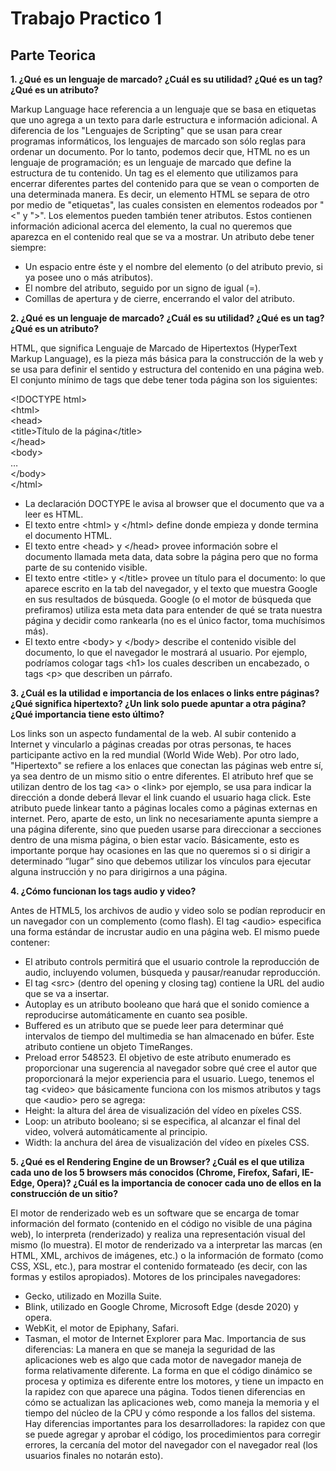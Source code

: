 # Trabajo Practico 1
## Parte Teorica

**1. ¿Qué es un lenguaje de marcado? ¿Cuál es su utilidad? ¿Qué es un tag? ¿Qué es un atributo?**

Markup Language hace referencia a un lenguaje que se basa en etiquetas que uno agrega a un texto para darle estructura e información adicional. A diferencia de los "Lenguajes de Scripting" que se usan para crear programas informáticos, los lenguajes de marcado son sólo reglas para ordenar un documento. Por lo tanto, podemos decir que, HTML no es un lenguaje de programación; es un lenguaje de marcado que define la estructura de tu contenido.
Un tag es el elemento que utilizamos para encerrar diferentes partes del contenido para que se vean o comporten de una determinada manera. Es decir, un elemento HTML se separa de otro por medio de "etiquetas", las cuales consisten en elementos rodeados por "<" y ">".
Los elementos pueden también tener atributos. Estos contienen información adicional acerca del elemento, la cual no queremos que aparezca en el contenido real que se va a mostrar. 
Un atributo debe tener siempre:
* Un espacio entre éste y el nombre del elemento (o del atributo previo, si ya posee uno o más atributos).
* El nombre del atributo, seguido por un signo de igual (=).
* Comillas de apertura y de cierre, encerrando el valor del atributo.


**2. ¿Qué es un lenguaje de marcado? ¿Cuál es su utilidad? ¿Qué es un tag? ¿Qué es un atributo?**

HTML, que significa Lenguaje de Marcado de Hipertextos (HyperText Markup Language), es la pieza más básica para la construcción de la web y se usa para definir el sentido y estructura del contenido en una página web. El conjunto mínimo de tags que debe tener toda página son los siguientes:

&lt;!DOCTYPE html&gt;<br>
&lt;html&gt;<br>
&lt;head&gt;<br>
    &lt;title&gt;Título de la página&lt;/title&gt;<br>
&lt;/head&gt;<br>
&lt;body&gt;<br>
 …   
&lt;/body&gt;<br>
&lt;/html&gt;<br>

* La declaración DOCTYPE le avisa al browser que el documento que va a leer es HTML.
* El texto entre &lt;html&gt; y &lt;/html&gt; define donde empieza y donde termina el documento HTML.
* El texto entre &lt;head&gt; y &lt;/head&gt; provee información sobre el documento llamada meta data, data sobre la página pero que no forma parte de su contenido visible.
* El texto entre &lt;title&gt; y &lt;/title&gt; provee un título para el documento: lo que aparece escrito en la tab del navegador, y el texto que muestra Google en sus resultados de búsqueda. Google (o el motor de búsqueda que prefiramos) utiliza esta meta data para entender de qué se trata nuestra página y decidir como rankearla (no es el único factor, toma muchísimos más).
* El texto entre &lt;body&gt; y &lt;/body&gt; describe el contenido visible del documento, lo que el navegador le mostrará al usuario. Por ejemplo, podríamos cologar tags &lt;h1&gt; los cuales describen un encabezado, o tags &lt;p&gt; que describen un párrafo.


**3. ¿Cuál es la utilidad e importancia de los enlaces o links entre páginas? ¿Qué significa hipertexto? ¿Un link solo puede apuntar a otra página? ¿Qué importancia tiene esto último?**

Los links son un aspecto fundamental de la web. Al subir contenido a Internet y vincularlo a páginas creadas por otras personas, te haces participante activo en la red mundial (World Wide Web). Por otro lado, "Hipertexto" se refiere a los enlaces que conectan las páginas web entre sí, ya sea dentro de un mismo sitio o entre diferentes.
El atributo href que se utilizan dentro de los tag &lt;a&gt; o &lt;link&gt; por ejemplo, se usa para indicar la dirección a donde deberá llevar el link cuando el usuario haga click. Este atributo puede linkear tanto a páginas locales como a páginas externas en internet. Pero, aparte de esto, un link no necesariamente apunta siempre a una página diferente, sino que pueden usarse para direccionar a secciones dentro de una misma página, o bien estar vacío. Básicamente, esto es importante porque hay ocasiones en las que no queremos si o si dirigir a determinado “lugar” sino que debemos utilizar los vínculos para ejecutar alguna instrucción y no para dirigirnos a una página.

**4. ¿Cómo funcionan los tags audio y video?**

Antes de HTML5, los archivos de audio y video solo se podían reproducir en un navegador con un complemento (como flash).
El tag &lt;audio&gt; especifica una forma estándar de incrustar audio en una página web. El mismo puede contener:
* El atributo controls permitirá que el usuario controle la reproducción de audio, incluyendo volumen, búsqueda y pausar/reanudar reproducción.
* El tag &lt;src&gt; (dentro del opening y closing tag) contiene la URL del audio que se va a insertar.
* Autoplay es un atributo booleano que hará que el sonido comience a reproducirse automáticamente en cuanto sea posible.
* Buffered es un atributo que se puede leer para determinar qué intervalos de tiempo del multimedia se han almacenado en búfer. Este atributo contiene un objeto TimeRanges.
* Preload error 548523. El objetivo de este atributo enumerado es proporcionar una sugerencia al navegador sobre qué cree el autor que proporcionará la mejor experiencia para el usuario.
Luego, tenemos el tag &lt;video&gt; que básicamente funciona con los mismos atributos y tags que &lt;audio&gt; pero se agrega: 
* Height: la altura del área de visualización del vídeo en píxeles CSS.
* Loop: un atributo booleano; si se especifica, al alcanzar el final del video, volverá automáticamente al principio.
* Width: la anchura del área de visualización del vídeo en píxeles CSS.

**5. ¿Qué es el Rendering Engine de un Browser? ¿Cuál es el que utiliza cada uno de los 5 browsers más conocidos (Chrome, Firefox, Safari, IE-Edge, Opera)? ¿Cuál es la importancia de conocer cada uno de ellos en la construcción de un sitio?**

El motor de renderizado web es un software que se encarga de tomar información del formato (contenido en el código no visible de una página web), lo interpreta (renderizado) y realiza una representación visual del mismo (lo muestra).
El motor de renderizado va a interpretar las marcas (en HTML, XML, archivos de imágenes, etc.) o la información de formato (como CSS, XSL, etc.), para mostrar el contenido formateado (es decir, con las formas y estilos apropiados).
Motores de los principales navegadores:
* Gecko, utilizado en Mozilla Suite.
* Blink, utilizado en Google Chrome, Microsoft Edge (desde 2020) y opera.
* WebKit, el motor de Epiphany, Safari.
* Tasman, el motor de Internet Explorer para Mac.
Importancia de sus diferencias:
La manera en que se maneja la seguridad de las aplicaciones web es algo que cada motor de navegador maneja de forma relativamente diferente.
La forma en que el código dinámico se procesa y optimiza es diferente entre los motores, y tiene un impacto en la rapidez con que aparece una página.
Todos tienen diferencias en cómo se actualizan las aplicaciones web, como maneja la memoria y el tiempo del núcleo de la CPU y cómo responde a los fallos del sistema.
Hay diferencias importantes para los desarrolladores: la rapidez con que se puede agregar y aprobar el código, los procedimientos para corregir errores, la cercanía del motor del navegador con el navegador real (los usuarios finales no notarán esto).